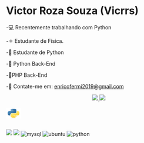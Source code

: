 # Victor Roza Souza (Vicrrs)

-💻 Recentemente trabalhando com Python

-⚛️  Estudante de Física.

-🐍 Estudante de Python

-🐍 Python Back-End

-🐘PHP Back-End

-📨 Contate-me em: enricofermi2019@gmail.com


<div align="center">
  <a href="https://github.com/Vicrrs">
  <img height="180em" src="https://github-readme-stats.vercel.app/api?username=vicrrs&show_icons=true&theme=dark&include_all_commits=true&count_private=true"/>
  <img height="180em" src="https://github-readme-stats.vercel.app/api/top-langs/?username=vicrrs&layout=compact&langs_count=7&theme=dark"/>
</div>
  
  
  <div style="display: inline_block"><br>
  <img align="center" alt="Vic-Python" height="30" width="40" src="https://raw.githubusercontent.com/devicons/devicon/master/icons/python/python-original.svg">
  
</div>
  
  
  ##
 
<div style="display: inline_block">
  <a href = "mailto:enricofermi2019@gmail.com"><img src="https://img.shields.io/badge/-Gmail-%23333?style=for-the-badge&logo=gmail&logoColor=white" target="_blank"></a>
  <a href="https://www.linkedin.com/in/victor-roza-souza-804a031a0" target="_blank"><img src="https://img.shields.io/badge/-LinkedIn-%230077B5?style=for-the-badge&logo=linkedin&logoColor=white" target="_blank"></a>
   <img align="center" alt="mysql" src="https://img.shields.io/badge/MySQL-00000F?style=for-the-badge&logo=mysql&logoColor=white" />
  <img align="center" alt="ubuntu" src="https://img.shields.io/badge/Ubuntu-E95420?style=for-the-badge&logo=ubuntu&logoColor=white" />
  <img align="center" alt="python" src="https://img.shields.io/badge/Python-14354C?style=for-the-badge&logo=python&logoColor=white" />
</div>
